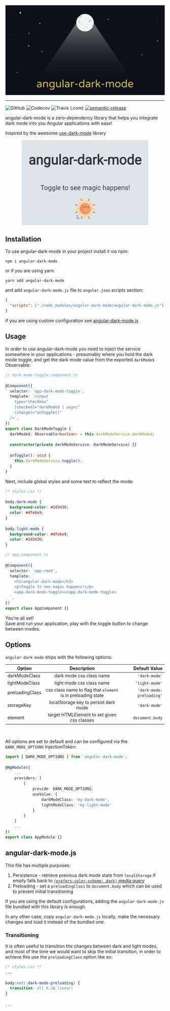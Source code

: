 <p align="center">
    <img width="600px" src="https://raw.githubusercontent.com/talohana/angular-dark-mode/master/logo.svg" />
</p>

<hr />

![GitHub](https://img.shields.io/github/license/talohana/angular-dark-mode)
![Codecov](https://img.shields.io/codecov/c/github/talohana/angular-dark-mode)
![Travis (.com)](https://img.shields.io/travis/com/talohana/angular-dark-mode)
[![semantic-release](https://img.shields.io/badge/%20%20%F0%9F%93%A6%F0%9F%9A%80-semantic--release-e10079.svg)](https://github.com/semantic-release/semantic-release)

angular-dark-mode is a zero-dependency library that helps you integrate dark mode into you Angular applications with ease!

Inspired by the awesome [use-dark-mode](https://github.com/donavon/use-dark-mode) library

<p align="center">
  <img width="400px" src="https://raw.githubusercontent.com/talohana/angular-dark-mode/master/example.gif" />
</p>

## Installation

To use angular-dark-mode in your project install it via npm:

```
npm i angular-dark-mode
```

or if you are using yarn:

```
yarn add angular-dark-mode
```

and add `angular-dark-mode.js` file to `angular.json` scripts section:

```json
{
  "scripts": ["./node_modules/angular-dark-mode/angular-dark-mode.js"]
}
```

if you are using custom configuration see [angular-dark-mode.js](#angular-dark-mode.js)

## Usage

In order to use angular-dark-mode you need to inject the service somewhere in your applications - presumably where you hold the dark mode toggle, and get the dark mode value from the exported `darkMode$` Observable:

```ts
// dark-mode-toggle.component.ts

@Component({
  selector: 'app-dark-mode-toggle',
  template: `<input
    type="checkbox"
    [checked]="darkMode$ | async"
    (change)="onToggle()"
  />`,
})
export class DarkModeToggle {
  darkMode$: Observable<boolean> = this.darkModeService.darkMode$;

  constructor(private darkModeService: DarkModeService) {}

  onToggle(): void {
    this.darkModeService.toggle();
  }
}
```

Next, include global styles and some text to reflect the mode:

```css
/* styles.css */

body.dark-mode {
  background-color: #2d3436;
  color: #dfe6e9;
}

body.light-mode {
  background-color: #dfe6e9;
  color: #2d3436;
}
```

```ts
// app.component.ts

@Component({
  selector: 'app-root',
  template: `
    <h1>angular-dark-mode</h1>
    <p>Toggle to see magic happens!</p>
    <app-dark-mode-toggle></app-dark-mode-toggle>
  `,
})
export class AppComponent {}
```

You're all set!  
Save and run your application, play with the toggle button to change between modes.

## Options

`angular-dark-mode` ships with the following options:

| Option          |                         Description                          |          Default Value   |
| --------------- | :----------------------------------------------------------: | -----------------------: |
| darkModeClass   |                   dark mode css class name                   |            `'dark-mode'` |
| lightModeClass  |                  light mode css class name                   |           `'light-mode'` |
| preloadingClass | css class name to flag that `element` is in preloading state | `'dark-mode-preloading'` |
| storageKey      |            localStorage key to persist dark mode             |            `'dark-mode'` |
| element         |         target HTMLElement to set given css classes          |        `document.body`   |

<br />

All options are set to default and can be configured via the `DARK_MODE_OPTIONS` InjectionToken:

```ts
import { DARK_MODE_OPTIONS } from 'angular-dark-mode';

@NgModule({
    ...
    providers: [
        {
            provide: DARK_MODE_OPTIONS,
            useValue: {
                darkModeClass: 'my-dark-mode',
                lightModeClass: 'my-light-mode'
            }
        }
    ]
    ...
})
export class AppModule {}
```

## angular-dark-mode.js

This file has multiple purposes:

1. Persistence - retrieve previous dark mode state from `localStorage` if empty falls back to [`(prefers-color-scheme: dark)` media query](https://developer.mozilla.org/en-US/docs/Web/CSS/@media/prefers-color-scheme)
2. Preloading - set a `preloadingClass` to `document.body` which can be used to prevent initial transitioning

If you are using the default configurations, adding the `angular-dark-mode.js` file bundled with this library is enough.

In any other case, copy `angular-dark-mode.js` locally, make the necessary changes and load it instead of the bundled one.

### Transitioning

It is often useful to transition the changes between dark and light modes, and most of the time we would want to skip the initial transition, in order to achieve this use the `preloadingClass` option like so:

```css
/* styles.css */
...

body:not(.dark-mode-preloading) {
  transition: all 0.3s linear;
}

...
```
